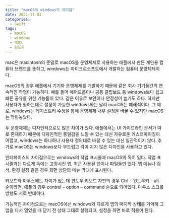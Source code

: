 ```yaml
---
title: "macOS와 windows의 차이점"
date: 2021-11-01
categories:
  - Swift
tags:
  - macOS
  - windows
  - 맥OS
  - 윈도우
---
```


mac은 macintosh의 준말로 macOS를 운영체제로 사용하는 애플에서 만든 개인용 컴퓨터 브랜드를 뜻하고, windows는 마이크로소프트에서 개발하는 컴퓨터 운영체제이다. 


macOS의 경우 애플에서 기기와 운영체제를 개발하기 때문에 같은 회사 기기들간의 연속적인 작업이 가능하다. 예를 들어 에어드롭이나 공통 클립보드 등 windows보다 쉽고 빠른 공유를 위한 기능들이 있다. 같은 이유로 보안이나 안정성이 높기도 하다. 하지만 사용자가 원하는데로 설정이 가능한 windows와는 달리 macOS는 폐쇄적이다. 그 예로, windows는 레지스트리 수정을 통해 운영체제 내부 설정을 바꿀 수 있지만 macOS는 막아놓았다. 


두 운영체제는 디자인적으로도 많은 차이가 있다. 애플에서는 UI 가이드라인 문서가 따로 존재하기 때문에 디자인적인 통일감을 느낄 수 있는 대신 자유로운 커스터마이징이 어렵고, windows는 하나하나 사용자 정의대로 바꿀 수 있는 대신 일관적이지 않다. 추가로 macOS는 windows보다 부드럽고 각이 지지 않은 디자인을 사용하고 있다. 


인터페이스의 차이점으로는 windows의 작업 표시줄과 macOS의 독이 있다. 작업 표시줄과는 다르게 독에는 고정시킨 앱, 최근 사용된 앱이나 파일들만 있다. 앱 메뉴나 검색, 환경 설정 같은 경우 화면 상단의 메뉴 막대에 표시된다. 


키보드와 마우스에도 차이가 있는데 윈도우 키보드 자판의 경우 Ctrl – 윈도우키 – alt 순이라면, 애플의 경우 control – option – command 순으로 되어있다. 마우스 스크롤 방향도 서로 반대이다. 


기능적인 차이점으로는 macOS에선 windows와 다르게 앱의 마지막 상태를 기억해 그 앱을 다시 열었을 때 닫기 전 상태 그대로 실행되고, 설정을 하면 바로 적용이 된다. 

